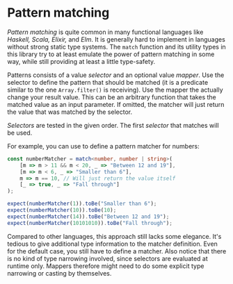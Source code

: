 # Pattern matching

_Pattern matching_ is quite common in many functional languages like _Haskell, Scala, Elixir,_ and _Elm_. It is generally hard to implement in languages without strong static type systems. The `match` function and its utility types in this library try to at least emulate the power of pattern matching in some way, while still providing at least a little type-safety.

Patterns consists of a value _selector_ and an optional value _mapper_. Use the selector to define the pattern that should be matched (it is a predicate similar to the one `Array.filter()` is receiving).
Use the mapper the actually change your result value. This can be an arbitrary function that takes the matched value as an input parameter. If omitted, the matcher will just return the value that was matched by the selector.

_Selectors_ are tested in the given order. The first _selector_ that matches will be used.

For example, you can use to define a pattern matcher for numbers:

```ts
const numberMatcher = match<number, number | string>(
	[m => m > 11 && m < 20, _ => "Between 12 and 19"],
	[m => m < 6, _ => "Smaller than 6"],
	m => m == 10, // Will just return the value itself
	[_ => true, _ => "Fall through"]
);

expect(numberMatcher(1)).toBe("Smaller than 6");
expect(numberMatcher(10)).toBe(10);
expect(numberMatcher(14)).toBe("Between 12 and 19");
expect(numberMatcher(10101010)).toBe("Fall through");
```

Compared to other languages, this approach still lacks some elegance. It's tedious to give additional type information to the matcher definition. Even for the default case, you still have to define a matcher. Also notice that there is no kind of type narrowing involved, since selectors are evaluated at runtime only. Mappers therefore might need to do some explicit type narrowing or casting by themselves.
